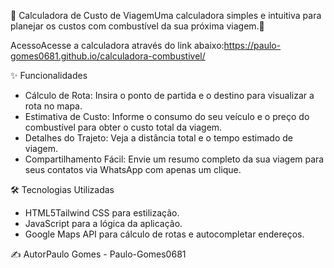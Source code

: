 🚗 Calculadora de Custo de ViagemUma calculadora simples e intuitiva para planejar os custos com combustível da sua próxima viagem.🚀 

AcessoAcesse a calculadora através do link abaixo:https://paulo-gomes0681.github.io/calculadora-combustivel/

✨ Funcionalidades
- Cálculo de Rota: Insira o ponto de partida e o destino para visualizar a rota no mapa.
- Estimativa de Custo: Informe o consumo do seu veículo e o preço do combustível para obter o custo total da viagem.
- Detalhes do Trajeto: Veja a distância total e o tempo estimado de viagem.
- Compartilhamento Fácil: Envie um resumo completo da sua viagem para seus contatos via WhatsApp com apenas um clique.

🛠️ Tecnologias Utilizadas
- HTML5Tailwind CSS para estilização.
- JavaScript para a lógica da aplicação.
- Google Maps API para cálculo de rotas e autocompletar endereços.

✍️ AutorPaulo Gomes - Paulo-Gomes0681

